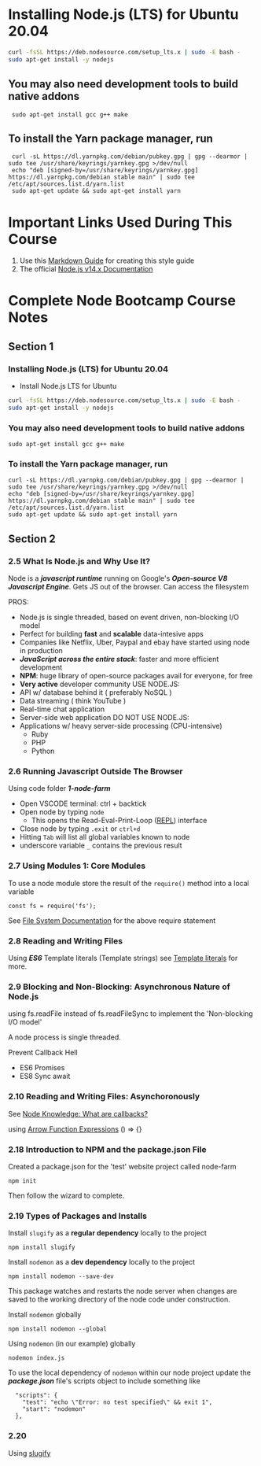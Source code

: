 
# Installing Node.js (LTS) for Ubuntu 20.04

```bash
curl -fsSL https://deb.nodesource.com/setup_lts.x | sudo -E bash -
sudo apt-get install -y nodejs
```

## You may also need development tools to build native addons

     sudo apt-get install gcc g++ make

## To install the Yarn package manager, run

     curl -sL https://dl.yarnpkg.com/debian/pubkey.gpg | gpg --dearmor | sudo tee /usr/share/keyrings/yarnkey.gpg >/dev/null
     echo "deb [signed-by=/usr/share/keyrings/yarnkey.gpg] https://dl.yarnpkg.com/debian stable main" | sudo tee /etc/apt/sources.list.d/yarn.list
     sudo apt-get update && sudo apt-get install yarn

# Important Links Used During This Course

1. Use this [Markdown Guide](https://www.markdownguide.org/basic-syntax/) for creating this style guide
2. The official [Node.js v14.x Documentation](https://nodejs.org/dist/latest-v14.x/docs/api/)

# Complete Node Bootcamp Course Notes

## Section 1

### Installing Node.js (LTS) for Ubuntu 20.04

* Install Node.js LTS for Ubuntu

```bash
curl -fsSL https://deb.nodesource.com/setup_lts.x | sudo -E bash -
sudo apt-get install -y nodejs
```

### You may also need development tools to build native addons

```
sudo apt-get install gcc g++ make
```

### To install the Yarn package manager, run

```
curl -sL https://dl.yarnpkg.com/debian/pubkey.gpg | gpg --dearmor | sudo tee /usr/share/keyrings/yarnkey.gpg >/dev/null
echo "deb [signed-by=/usr/share/keyrings/yarnkey.gpg] https://dl.yarnpkg.com/debian stable main" | sudo tee /etc/apt/sources.list.d/yarn.list
sudo apt-get update && sudo apt-get install yarn
```

## Section 2

### 2.5 What Is Node.js and Why Use It?

Node is a ***javascript runtime*** running on Google's ***Open-source V8 Javascript Engine***.
Gets JS out of the browser.
Can access the filesystem

PROS:

* Node.js is single threaded, based on event driven, non-blocking I/O model
* Perfect for building **fast** and **scalable** data-intesive apps
* Companies like Netflix, Uber, Paypal and ebay have started using node in production
* ***JavaScript across the entire stack***: faster and more efficient development
* **NPM**: huge library of open-source packages avail for everyone, for free
* **Very active** developer community
USE NODE.JS:
* API w/ database behind it ( preferably NoSQL )
* Data streaming ( think YouTube )
* Real-time chat application
* Server-side web application
DO NOT USE NODE.JS:
* Applications w/ heavy server-side processing (CPU-intensive)
  * Ruby
  * PHP
  * Python

### 2.6 Running Javascript Outside The Browser

Using code folder ***1-node-farm***

* Open VSCODE terminal: ctrl + backtick
* Open node by typing `node`
  * This opens the Read-Eval-Print-Loop ([REPL](https://nodejs.org/dist/latest-v14.x/docs/api/repl.html)) interface
* Close node by typing `.exit` or `ctrl+d`
* Hitting `Tab` will list all global variables known to node
* underscore variable `_` contains the previous result

### 2.7 Using Modules 1: Core Modules

To use a node module store the result of the `require()` method into a local variable

```node
const fs = require('fs');
```

See [File System Documentation](https://nodejs.org/dist/latest-v14.x/docs/api/fs.html) for the above require statement

### 2.8 Reading and Writing Files

Using ***ES6*** Template literals (Template strings)
see [Template literals](https://developer.mozilla.org/en-US/docs/Web/JavaScript/Reference/Template_literals) for more.

### 2.9 Blocking and Non-Blocking: Asynchronous Nature of Node.js

using fs.readFile instead of fs.readFileSync to implement the 'Non-blocking I/O model'

A node process is single threaded.

Prevent Callback Hell

* ES6 Promises
* ES8 Sync await

### 2.10 Reading and Writing Files: Asynchoronously

See [Node Knowledge: What are callbacks?](https://nodejs.org/en/knowledge/getting-started/control-flow/what-are-callbacks/)

using [Arrow Function Expressions](https://developer.mozilla.org/en-US/docs/Web/JavaScript/Reference/Functions/Arrow_functions) () => {}


### 2.18 Introduction to NPM and the package.json File

Created a package.json for the 'test' website project called node-farm
```
npm init
```
Then follow the wizard to complete.

### 2.19 Types of Packages and Installs

Install `slugify` as a **regular dependency** locally to the project
```
npm install slugify
```

Install `nodemon` as a **dev dependency** locally to the project
```
npm install nodemon --save-dev
```
This package watches and restarts the node server when changes are saved to the working directory of the node code
under construction.

Install `nodemon` globally 
```
npm install nodemon --global
```

Using `nodemon` (in our example) globally
``` 
nodemon index.js
```

To use the local dependency of `nodemon` within our node project update the ***package.json*** file's scripts object
to include something like
```
  "scripts": {
    "test": "echo \"Error: no test specified\" && exit 1",
    "start": "nodemon"
  },
```

### 2.20
Using [slugify](https://www.npmjs.com/package/slugify)
